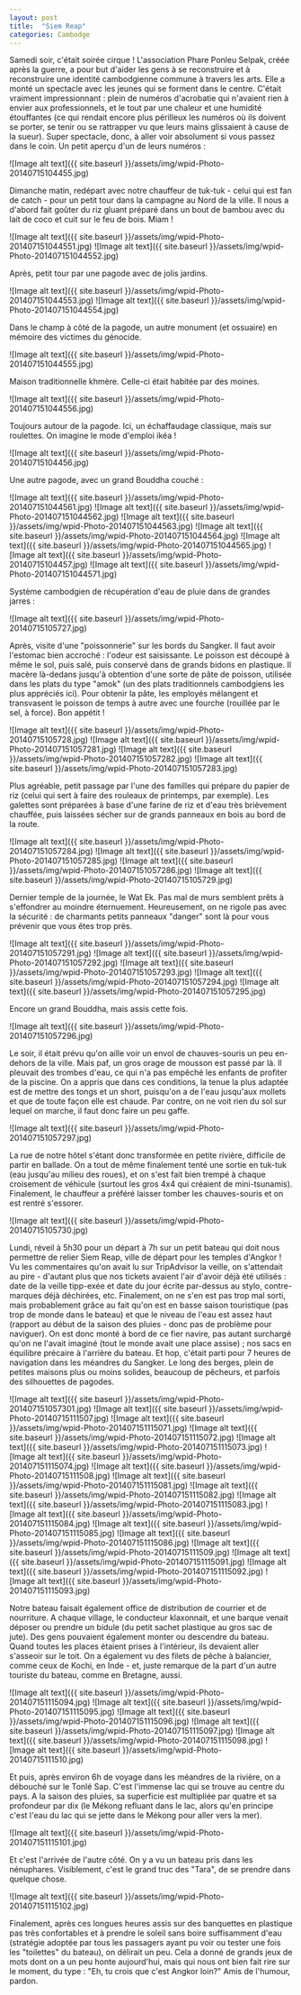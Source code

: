 ```yaml
---
layout: post
title:  "Siem Reap"
categories: Cambodge
---
```

Samedi soir, c'était soirée cirque ! L'association Phare Ponleu Selpak, créée après la guerre, a pour but d'aider les gens à se reconstruire et à reconstruire une identité cambodgienne commune à travers les arts. Elle a monté un spectacle avec les jeunes qui se forment dans le centre. C'était vraiment impressionnant : plein de numéros d'acrobatie qui n'avaient rien à envier aux professionnels, et le tout par une chaleur et une humidité étouffantes (ce qui rendait encore plus périlleux les numéros où ils doivent se porter, se tenir ou se rattrapper vu que leurs mains glissaient à cause de la sueur). Super spectacle, donc, à aller voir absolument si vous passez dans le coin. Un petit aperçu d'un de leurs numéros :

![Image alt text]({{ site.baseurl }}/assets/img/wpid-Photo-20140715104455.jpg)

Dimanche matin, redépart avec notre chauffeur de tuk-tuk - celui qui est fan de catch - pour un petit tour dans la campagne au Nord de la ville. Il nous a d'abord fait goûter du riz gluant préparé dans un bout de bambou avec du lait de coco et cuit sur le feu de bois. Miam !

![Image alt text]({{ site.baseurl }}/assets/img/wpid-Photo-201407151044551.jpg)
![Image alt text]({{ site.baseurl }}/assets/img/wpid-Photo-201407151044552.jpg)

Après, petit tour par une pagode avec de jolis jardins.

![Image alt text]({{ site.baseurl }}/assets/img/wpid-Photo-201407151044553.jpg)
![Image alt text]({{ site.baseurl }}/assets/img/wpid-Photo-201407151044554.jpg)

Dans le champ à côté de la pagode, un autre monument (et ossuaire) en mémoire des victimes du génocide.

![Image alt text]({{ site.baseurl }}/assets/img/wpid-Photo-201407151044555.jpg)

Maison traditionnelle khmère. Celle-ci était habitée par des moines.

![Image alt text]({{ site.baseurl }}/assets/img/wpid-Photo-201407151044556.jpg)

Toujours autour de la pagode. Ici, un échaffaudage classique, mais sur roulettes. On imagine le mode d'emploi ikéa !

![Image alt text]({{ site.baseurl }}/assets/img/wpid-Photo-20140715104456.jpg)

Une autre pagode, avec un grand Bouddha couché :

![Image alt text]({{ site.baseurl }}/assets/img/wpid-Photo-201407151044561.jpg)
![Image alt text]({{ site.baseurl }}/assets/img/wpid-Photo-201407151044562.jpg)
![Image alt text]({{ site.baseurl }}/assets/img/wpid-Photo-201407151044563.jpg)
![Image alt text]({{ site.baseurl }}/assets/img/wpid-Photo-201407151044564.jpg)
![Image alt text]({{ site.baseurl }}/assets/img/wpid-Photo-201407151044565.jpg)
![Image alt text]({{ site.baseurl }}/assets/img/wpid-Photo-20140715104457.jpg)
![Image alt text]({{ site.baseurl }}/assets/img/wpid-Photo-201407151044571.jpg)

Système cambodgien de récupération d'eau de pluie dans de grandes jarres :

![Image alt text]({{ site.baseurl }}/assets/img/wpid-Photo-20140715105727.jpg)

Après, visite d'une "poissonnerie" sur les bords du Sangker. Il faut avoir l'estomac bien accroché : l'odeur est saisissante. Le poisson est découpé à même le sol, puis salé, puis conservé dans de grands bidons en plastique. Il macère là-dedans jusqu'à obtention d'une sorte de pâte de poisson, utilisée dans les plats du type "amok" (un des plats traditionnels cambodgiens les plus appréciés ici). Pour obtenir la pâte, les employés mélangent et transvasent le poisson de temps à autre avec une fourche (rouillée par le sel, à force). Bon appétit !

![Image alt text]({{ site.baseurl }}/assets/img/wpid-Photo-20140715105728.jpg)
![Image alt text]({{ site.baseurl }}/assets/img/wpid-Photo-201407151057281.jpg)
![Image alt text]({{ site.baseurl }}/assets/img/wpid-Photo-201407151057282.jpg)
![Image alt text]({{ site.baseurl }}/assets/img/wpid-Photo-201407151057283.jpg)

Plus agréable, petit passage par l'une des familles qui prépare du papier de riz (celui qui sert à faire des rouleaux de printemps, par exemple). Les galettes sont préparées à base d'une farine de riz et d'eau très brièvement chauffée, puis laissées sécher sur de grands panneaux en bois au bord de la route.

![Image alt text]({{ site.baseurl }}/assets/img/wpid-Photo-201407151057284.jpg)
![Image alt text]({{ site.baseurl }}/assets/img/wpid-Photo-201407151057285.jpg)
![Image alt text]({{ site.baseurl }}/assets/img/wpid-Photo-201407151057286.jpg)
![Image alt text]({{ site.baseurl }}/assets/img/wpid-Photo-20140715105729.jpg)

Dernier temple de la journée, le Wat Ek. Pas mal de murs semblent prêts à s'effondrer au moindre éternuement. Heureusement, on ne rigole pas avec la sécurité : de charmants petits panneaux "danger" sont là pour vous prévenir que vous êtes trop près.

![Image alt text]({{ site.baseurl }}/assets/img/wpid-Photo-201407151057291.jpg)
![Image alt text]({{ site.baseurl }}/assets/img/wpid-Photo-201407151057292.jpg)
![Image alt text]({{ site.baseurl }}/assets/img/wpid-Photo-201407151057293.jpg)
![Image alt text]({{ site.baseurl }}/assets/img/wpid-Photo-201407151057294.jpg)
![Image alt text]({{ site.baseurl }}/assets/img/wpid-Photo-201407151057295.jpg)

Encore un grand Bouddha, mais assis cette fois.

![Image alt text]({{ site.baseurl }}/assets/img/wpid-Photo-201407151057296.jpg)

Le soir, il était prévu qu'on aille voir un envol de chauves-souris un peu en-dehors de la ville. Mais paf, un gros orage de mousson est passé par là. Il pleuvait des trombes d'eau, ce qui n'a pas empêché les enfants de profiter de la piscine. On a appris que dans ces conditions, la tenue la plus adaptée est de mettre des tongs et un short, puisqu'on a de l'eau jusqu'aux mollets et que de toute façon elle est chaude. Par contre, on ne voit rien du sol sur lequel on marche, il faut donc faire un peu gaffe.

![Image alt text]({{ site.baseurl }}/assets/img/wpid-Photo-201407151057297.jpg)

La rue de notre hôtel s'étant donc transformée en petite rivière, difficile de partir en ballade. On a tout de même finalement tenté une sortie en tuk-tuk (eau jusqu'au milieu des roues), et on s'est fait bien trempé à chaque croisement de véhicule (surtout les gros 4x4 qui créaient de mini-tsunamis). Finalement, le chauffeur a préféré laisser tomber les chauves-souris et on est rentré s'essorer.

![Image alt text]({{ site.baseurl }}/assets/img/wpid-Photo-20140715105730.jpg)

Lundi, réveil à 5h30 pour un départ à 7h sur un petit bateau qui doit nous permettre de relier Siem Reap, ville de départ pour les temples d'Angkor ! Vu les commentaires qu'on avait lu sur TripAdvisor la veille, on s'attendait au pire - d'autant plus que nos tickets avaient l'air d'avoir déjà été utilisés : date de la veille tipp-exée et date du jour écrite par-dessus au stylo, contre-marques déjà déchirées, etc. Finalement, on ne s'en est pas trop mal sorti, mais probablement grâce au fait qu'on est en basse saison touristique (pas trop de monde dans le bateau) et que le niveau de l'eau est assez haut (rapport au début de la saison des pluies - donc pas de problème pour naviguer). On est donc monté à bord de ce fier navire, pas autant surchargé qu'on ne l'avait imaginé (tout le monde avait une place assise) ; nos sacs en équilibre précaire à l'arrière du bateau. Et hop, c'était parti pour 7 heures de navigation dans les méandres du Sangker. Le long des berges, plein de petites maisons plus ou moins solides, beaucoup de pêcheurs, et parfois des silhouettes de pagodes.

![Image alt text]({{ site.baseurl }}/assets/img/wpid-Photo-201407151057301.jpg)
![Image alt text]({{ site.baseurl }}/assets/img/wpid-Photo-20140715111507.jpg)
![Image alt text]({{ site.baseurl }}/assets/img/wpid-Photo-201407151115071.jpg)
![Image alt text]({{ site.baseurl }}/assets/img/wpid-Photo-201407151115072.jpg)
![Image alt text]({{ site.baseurl }}/assets/img/wpid-Photo-201407151115073.jpg)
![Image alt text]({{ site.baseurl }}/assets/img/wpid-Photo-201407151115074.jpg)
![Image alt text]({{ site.baseurl }}/assets/img/wpid-Photo-20140715111508.jpg)
![Image alt text]({{ site.baseurl }}/assets/img/wpid-Photo-201407151115081.jpg)
![Image alt text]({{ site.baseurl }}/assets/img/wpid-Photo-201407151115082.jpg)
![Image alt text]({{ site.baseurl }}/assets/img/wpid-Photo-201407151115083.jpg)
![Image alt text]({{ site.baseurl }}/assets/img/wpid-Photo-201407151115084.jpg)
![Image alt text]({{ site.baseurl }}/assets/img/wpid-Photo-201407151115085.jpg)
![Image alt text]({{ site.baseurl }}/assets/img/wpid-Photo-201407151115086.jpg)
![Image alt text]({{ site.baseurl }}/assets/img/wpid-Photo-20140715111509.jpg)
![Image alt text]({{ site.baseurl }}/assets/img/wpid-Photo-201407151115091.jpg)
![Image alt text]({{ site.baseurl }}/assets/img/wpid-Photo-201407151115092.jpg)
![Image alt text]({{ site.baseurl }}/assets/img/wpid-Photo-201407151115093.jpg)

Notre bateau faisait également office de distribution de courrier et de nourriture. A chaque village, le conducteur klaxonnait, et une barque venait déposer ou prendre un bidule (du petit sachet plastique au gros sac de jute). Des gens pouvaient également monter ou descendre du bateau. Quand toutes les places étaient prises à l'intérieur, ils devaient aller s'asseoir sur le toit.
On a également vu des filets de pêche à balancier, comme ceux de Kochi, en Inde - et, juste remarque de la part d'un autre touriste du bateau, comme en Bretagne, aussi.

![Image alt text]({{ site.baseurl }}/assets/img/wpid-Photo-201407151115094.jpg)
![Image alt text]({{ site.baseurl }}/assets/img/wpid-Photo-201407151115095.jpg)
![Image alt text]({{ site.baseurl }}/assets/img/wpid-Photo-201407151115096.jpg)
![Image alt text]({{ site.baseurl }}/assets/img/wpid-Photo-201407151115097.jpg)
![Image alt text]({{ site.baseurl }}/assets/img/wpid-Photo-201407151115098.jpg)
![Image alt text]({{ site.baseurl }}/assets/img/wpid-Photo-20140715111510.jpg)

Et puis, après environ 6h de voyage dans les méandres de la rivière, on a débouché sur le Tonlé Sap. C'est l'immense lac qui se trouve au centre du pays. A la saison des pluies, sa superficie est multipliée par quatre et sa profondeur par dix (le Mékong refluant dans le lac, alors qu'en principe c'est l'eau du lac qui se jette dans le Mékong pour aller vers la mer).

![Image alt text]({{ site.baseurl }}/assets/img/wpid-Photo-201407151115101.jpg)

Et c'est l'arrivée de l'autre côté. On y a vu un bateau pris dans les nénuphares. Visiblement, c'est le grand truc des "Tara", de se prendre dans quelque chose.

![Image alt text]({{ site.baseurl }}/assets/img/wpid-Photo-201407151115102.jpg)

Finalement, après ces longues heures assis sur des banquettes en plastique pas très confortables et à prendre le soleil sans boire suffisamment d'eau (stratégie adoptée par tous les passagers ayant pu voir ou tester une fois les "toilettes" du bateau), on délirait un peu. Cela a donné de grands jeux de mots dont on a un peu honte aujourd'hui, mais qui nous ont bien fait rire sur le moment, du type : "Eh, tu crois que c'est Angkor loin?" Amis de l'humour, pardon.

